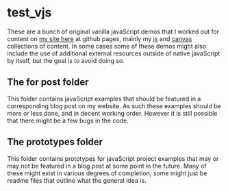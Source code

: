 # test_vjs

These are a bunch of original vanilla javaScript demos that I worked out for content on [my site here](https://dustinpfister.github.io/) at github pages, mainly my [js](https://dustinpfister.github.io/categories/js/) and [canvas](https://dustinpfister.github.io/categories/canvas/) collections of content. In some cases some of these demos might also include the use of additional external resources outside of native javaScript by itself, but the goal is to avoid doing so.

## The for post folder

This folder contains javaScript examples that should be featured in a corresponding blog post on my website. As such these examples should be more or less done, and in decent working order. However it is still possible that there might be a few bugs in the code.

## The prototypes folder

This folder contains prototypes for javaScript project examples that may or may not be featured in a blog post at some point in the future. Many of these might exist in various degrees of completion, some might just be readme files that outline what the general idea is.